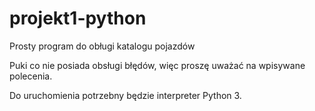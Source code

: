 # projekt1-python
Prosty program do obługi katalogu pojazdów

Puki co nie posiada obsługi błędów, więc proszę uważać na wpisywane polecenia.

Do uruchomienia potrzebny będzie interpreter Python 3.

